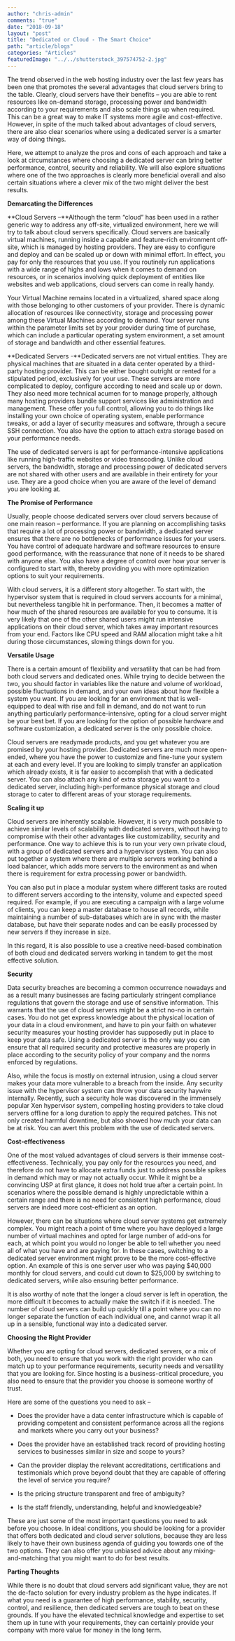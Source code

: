 ```yaml
---
author: "chris-admin"
comments: "true"
date: "2018-09-18"
layout: "post"
title: "Dedicated or Cloud - The Smart Choice"
path: "article/blogs"
categories: "Articles"
featuredImage: "../../shutterstock_397574752-2.jpg"
---
```


The trend observed in the web hosting industry over the last few years has been one that promotes the several advantages that cloud servers bring to the table. Clearly, cloud servers have their benefits – you are able to rent resources like on-demand storage, processing power and bandwidth according to your requirements and also scale things up when required. This can be a great way to make IT systems more agile and cost-effective. However, in spite of the much talked about advantages of cloud servers, there are also clear scenarios where using a dedicated server is a smarter way of doing things.

Here, we attempt to analyze the pros and cons of each approach and take a look at circumstances where choosing a dedicated server can bring better performance, control, security and reliability. We will also explore situations where one of the two approaches is clearly more beneficial overall and also certain situations where a clever mix of the two might deliver the best results.

**Demarcating the Differences**

**Cloud Servers –**Although the term “cloud” has been used in a rather generic way to address any off-site, virtualized environment, here we will try to talk about cloud servers specifically. Cloud servers are basically virtual machines, running inside a capable and feature-rich environment off-site, which is managed by hosting providers. They are easy to configure and deploy and can be scaled up or down with minimal effort. In effect, you pay for only the resources that you use. If you routinely run applications with a wide range of highs and lows when it comes to demand on resources, or in scenarios involving quick deployment of entities like websites and web applications, cloud servers can come in really handy.

Your Virtual Machine remains located in a virtualized, shared space along with those belonging to other customers of your provider. There is dynamic allocation of resources like connectivity, storage and processing power among these Virtual Machines according to demand. Your server runs within the parameter limits set by your provider during time of purchase, which can include a particular operating system environment, a set amount of storage and bandwidth and other essential features.

**Dedicated Servers -**Dedicated servers are not virtual entities. They are physical machines that are situated in a data center operated by a third-party hosting provider. This can be either bought outright or rented for a stipulated period, exclusively for your use. These servers are more complicated to deploy, configure according to need and scale up or down. They also need more technical acumen for to manage properly, although many hosting providers bundle support services like administration and management. These offer you full control, allowing you to do things like installing your own choice of operating system, enable performance tweaks, or add a layer of security measures and software, through a secure SSH connection. You also have the option to attach extra storage based on your performance needs.

The use of dedicated servers is apt for performance-intensive applications like running high-traffic websites or video transcoding. Unlike cloud servers, the bandwidth, storage and processing power of dedicated servers are not shared with other users and are available in their entirety for your use. They are a good choice when you are aware of the level of demand you are looking at.

**The Promise of Performance**

Usually, people choose dedicated servers over cloud servers because of one main reason – performance. If you are planning on accomplishing tasks that require a lot of processing power or bandwidth, a dedicated server ensures that there are no bottlenecks of performance issues for your users. You have control of adequate hardware and software resources to ensure good performance, with the reassurance that none of it needs to be shared with anyone else. You also have a degree of control over how your server is configured to start with, thereby providing you with more optimization options to suit your requirements.

With cloud servers, it is a different story altogether. To start with, the hypervisor system that is required in cloud servers accounts for a minimal, but nevertheless tangible hit in performance. Then, it becomes a matter of how much of the shared resources are available for you to consume. It is very likely that one of the other shared users might run intensive applications on their cloud server, which takes away important resources from your end. Factors like CPU speed and RAM allocation might take a hit during those circumstances, slowing things down for you.

**Versatile Usage**

There is a certain amount of flexibility and versatility that can be had from both cloud servers and dedicated ones. While trying to decide between the two, you should factor in variables like the nature and volume of workload, possible fluctuations in demand, and your own ideas about how flexible a system you want. If you are looking for an environment that is well-equipped to deal with rise and fall in demand, and do not want to run anything particularly performance-intensive, opting for a cloud server might be your best bet. If you are looking for the option of possible hardware and software customization, a dedicated server is the only possible choice.

Cloud servers are readymade products, and you get whatever you are promised by your hosting provider. Dedicated servers are much more open-ended, where you have the power to customize and fine-tune your system at each and every level. If you are looking to simply transfer an application which already exists, it is far easier to accomplish that with a dedicated server. You can also attach any kind of extra storage you want to a dedicated server, including high-performance physical storage and cloud storage to cater to different areas of your storage requirements.

**Scaling it up**

Cloud servers are inherently scalable. However, it is very much possible to achieve similar levels of scalability with dedicated servers, without having to compromise with their other advantages like customizability, security and performance. One way to achieve this is to run your very own private cloud, with a group of dedicated servers and a hypervisor system. You can also put together a system where there are multiple servers working behind a load balancer, which adds more servers to the environment as and when there is requirement for extra processing power or bandwidth.

You can also put in place a modular system where different tasks are routed to different servers according to the intensity, volume and expected speed required. For example, if you are executing a campaign with a large volume of clients, you can keep a master database to house all records, while maintaining a number of sub-databases which are in sync with the master database, but have their separate nodes and can be easily processed by new servers if they increase in size.

In this regard, it is also possible to use a creative need-based combination of both cloud and dedicated servers working in tandem to get the most effective solution.

**Security**

Data security breaches are becoming a common occurrence nowadays and as a result many businesses are facing particularly stringent compliance regulations that govern the storage and use of sensitive information. This warrants that the use of cloud servers might be a strict no-no in certain cases. You do not get express knowledge about the physical location of your data in a cloud environment, and have to pin your faith on whatever security measures your hosting provider has supposedly put in place to keep your data safe. Using a dedicated server is the only way you can ensure that all required security and protective measures are properly in place according to the security policy of your company and the norms enforced by regulations.

Also, while the focus is mostly on external intrusion, using a cloud server makes your data more vulnerable to a breach from the inside. Any security issue with the hypervisor system can throw your data security haywire internally. Recently, such a security hole was discovered in the immensely popular Xen hypervisor system, compelling hosting providers to take cloud servers offline for a long duration to apply the required patches. This not only created harmful downtime, but also showed how much your data can be at risk. You can avert this problem with the use of dedicated servers.

**Cost-effectiveness**

One of the most valued advantages of cloud servers is their immense cost-effectiveness. Technically, you pay only for the resources you need, and therefore do not have to allocate extra funds just to address possible spikes in demand which may or may not actually occur. While it might be a convincing USP at first glance, it does not hold true after a certain point. In scenarios where the possible demand is highly unpredictable within a certain range and there is no need for consistent high performance, cloud servers are indeed more cost-efficient as an option.

However, there can be situations where cloud server systems get extremely complex. You might reach a point of time where you have deployed a large number of virtual machines and opted for large number of add-ons for each, at which point you would no longer be able to tell whether you need all of what you have and are paying for. In these cases, switching to a dedicated server environment might prove to be the more cost-effective option. An example of this is one server user who was paying $40,000 monthly for cloud servers, and could cut down to $25,000 by switching to dedicated servers, while also ensuring better performance.

It is also worthy of note that the longer a cloud server is left in operation, the more difficult it becomes to actually make the switch if it is needed. The number of cloud servers can build up quickly till a point where you can no longer separate the function of each individual one, and cannot wrap it all up in a sensible, functional way into a dedicated server.

**Choosing the Right Provider**

Whether you are opting for cloud servers, dedicated servers, or a mix of both, you need to ensure that you work with the right provider who can match up to your performance requirements, security needs and versatility that you are looking for. Since hosting is a business-critical procedure, you also need to ensure that the provider you choose is someone worthy of trust.

Here are some of the questions you need to ask –



 	
  * Does the provider have a data center infrastructure which is capable of providing competent and consistent performance across all the regions and markets where you carry out your business?

 	
  * Does the provider have an established track record of providing hosting services to businesses similar in size and scope to yours?

 	
  * Can the provider display the relevant accreditations, certifications and testimonials which prove beyond doubt that they are capable of offering the level of service you require?

 	
  * Is the pricing structure transparent and free of ambiguity?

 	
  * Is the staff friendly, understanding, helpful and knowledgeable?


These are just some of the most important questions you need to ask before you choose. In ideal conditions, you should be looking for a provider that offers both dedicated and cloud server solutions, because they are less likely to have their own business agenda of guiding you towards one of the two options. They can also offer you unbiased advice about any mixing-and-matching that you might want to do for best results.

**Parting Thoughts**

While there is no doubt that cloud servers add significant value, they are not the de-facto solution for every industry problem as the hype indicates. If what you need is a guarantee of high performance, stability, security, control, and resilience, then dedicated servers are tough to beat on these grounds. If you have the elevated technical knowledge and expertise to set them up in tune with your requirements, they can certainly provide your company with more value for money in the long term.
